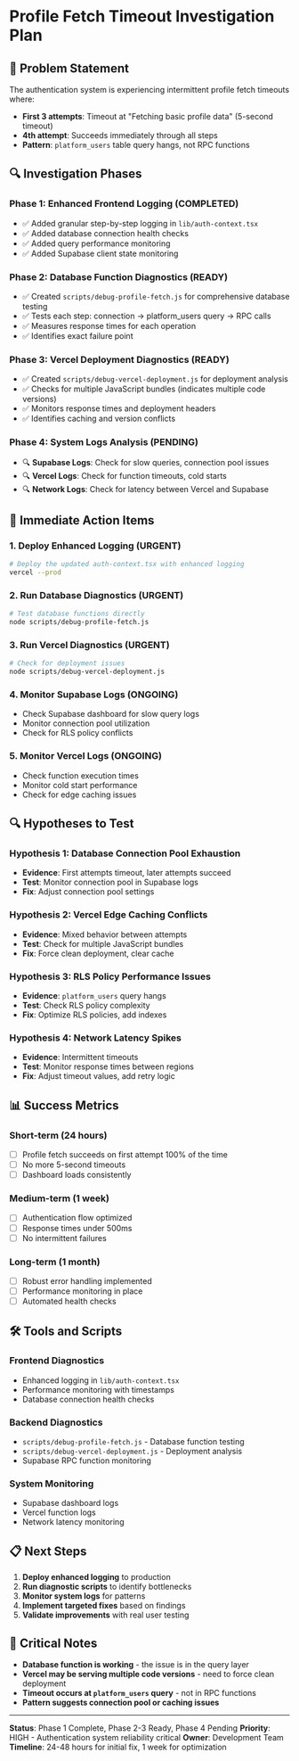 # Profile Fetch Timeout Investigation Plan

## 🎯 **Problem Statement**
The authentication system is experiencing intermittent profile fetch timeouts where:
- **First 3 attempts**: Timeout at "Fetching basic profile data" (5-second timeout)
- **4th attempt**: Succeeds immediately through all steps
- **Pattern**: `platform_users` table query hangs, not RPC functions

## 🔍 **Investigation Phases**

### **Phase 1: Enhanced Frontend Logging (COMPLETED)**
- ✅ Added granular step-by-step logging in `lib/auth-context.tsx`
- ✅ Added database connection health checks
- ✅ Added query performance monitoring
- ✅ Added Supabase client state monitoring

### **Phase 2: Database Function Diagnostics (READY)**
- ✅ Created `scripts/debug-profile-fetch.js` for comprehensive database testing
- ✅ Tests each step: connection → platform_users query → RPC calls
- ✅ Measures response times for each operation
- ✅ Identifies exact failure point

### **Phase 3: Vercel Deployment Diagnostics (READY)**
- ✅ Created `scripts/debug-vercel-deployment.js` for deployment analysis
- ✅ Checks for multiple JavaScript bundles (indicates multiple code versions)
- ✅ Monitors response times and deployment headers
- ✅ Identifies caching and version conflicts

### **Phase 4: System Logs Analysis (PENDING)**
- 🔍 **Supabase Logs**: Check for slow queries, connection pool issues
- 🔍 **Vercel Logs**: Check for function timeouts, cold starts
- 🔍 **Network Logs**: Check for latency between Vercel and Supabase

## 🚀 **Immediate Action Items**

### **1. Deploy Enhanced Logging (URGENT)**
```bash
# Deploy the updated auth-context.tsx with enhanced logging
vercel --prod
```

### **2. Run Database Diagnostics (URGENT)**
```bash
# Test database functions directly
node scripts/debug-profile-fetch.js
```

### **3. Run Vercel Diagnostics (URGENT)**
```bash
# Check for deployment issues
node scripts/debug-vercel-deployment.js
```

### **4. Monitor Supabase Logs (ONGOING)**
- Check Supabase dashboard for slow query logs
- Monitor connection pool utilization
- Check for RLS policy conflicts

### **5. Monitor Vercel Logs (ONGOING)**
- Check function execution times
- Monitor cold start performance
- Check for edge caching issues

## 🔍 **Hypotheses to Test**

### **Hypothesis 1: Database Connection Pool Exhaustion**
- **Evidence**: First attempts timeout, later attempts succeed
- **Test**: Monitor connection pool in Supabase logs
- **Fix**: Adjust connection pool settings

### **Hypothesis 2: Vercel Edge Caching Conflicts**
- **Evidence**: Mixed behavior between attempts
- **Test**: Check for multiple JavaScript bundles
- **Fix**: Force clean deployment, clear cache

### **Hypothesis 3: RLS Policy Performance Issues**
- **Evidence**: `platform_users` query hangs
- **Test**: Check RLS policy complexity
- **Fix**: Optimize RLS policies, add indexes

### **Hypothesis 4: Network Latency Spikes**
- **Evidence**: Intermittent timeouts
- **Test**: Monitor response times between regions
- **Fix**: Adjust timeout values, add retry logic

## 📊 **Success Metrics**

### **Short-term (24 hours)**
- [ ] Profile fetch succeeds on first attempt 100% of the time
- [ ] No more 5-second timeouts
- [ ] Dashboard loads consistently

### **Medium-term (1 week)**
- [ ] Authentication flow optimized
- [ ] Response times under 500ms
- [ ] No intermittent failures

### **Long-term (1 month)**
- [ ] Robust error handling implemented
- [ ] Performance monitoring in place
- [ ] Automated health checks

## 🛠️ **Tools and Scripts**

### **Frontend Diagnostics**
- Enhanced logging in `lib/auth-context.tsx`
- Performance monitoring with timestamps
- Database connection health checks

### **Backend Diagnostics**
- `scripts/debug-profile-fetch.js` - Database function testing
- `scripts/debug-vercel-deployment.js` - Deployment analysis
- Supabase RPC function monitoring

### **System Monitoring**
- Supabase dashboard logs
- Vercel function logs
- Network latency monitoring

## 📋 **Next Steps**

1. **Deploy enhanced logging** to production
2. **Run diagnostic scripts** to identify bottlenecks
3. **Monitor system logs** for patterns
4. **Implement targeted fixes** based on findings
5. **Validate improvements** with real user testing

## 🚨 **Critical Notes**

- **Database function is working** - the issue is in the query layer
- **Vercel may be serving multiple code versions** - need to force clean deployment
- **Timeout occurs at `platform_users` query** - not in RPC functions
- **Pattern suggests connection pool or caching issues**

---

**Status**: Phase 1 Complete, Phase 2-3 Ready, Phase 4 Pending
**Priority**: HIGH - Authentication system reliability critical
**Owner**: Development Team
**Timeline**: 24-48 hours for initial fix, 1 week for optimization
